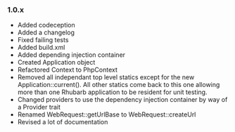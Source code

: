 ### 1.0.x

* Added codeception
* Added a changelog
* Fixed failing tests
* Added build.xml
* Added depending injection container
* Created Application object
* Refactored Context to PhpContext
* Removed all independant top level statics except for the new Application::current(). All other statics
  come back to this one allowing more than one Rhubarb application to be resident for unit testing.
* Changed providers to use the dependency injection container by way of a Provider trait
* Renamed WebRequest::getUrlBase to WebRequest::createUrl
* Revised a lot of documentation